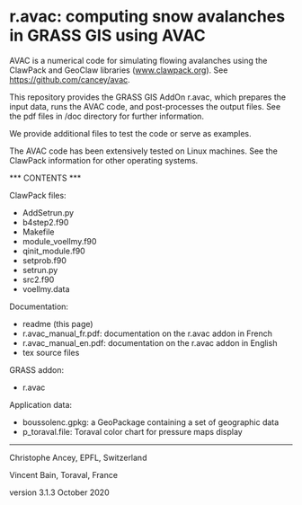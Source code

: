 # r.avac: computing snow avalanches in GRASS GIS using AVAC

AVAC is a numerical code for simulating flowing avalanches using the ClawPack and GeoClaw libraries (www.clawpack.org). See https://github.com/cancey/avac.

This repository provides the GRASS GIS AddOn r.avac, which prepares the input data, runs the AVAC code, and post-processes the output files.
See the pdf files in /doc directory for further information.

We provide additional files to test the code or serve as examples.

The AVAC code has been extensively tested on Linux machines. See the ClawPack information for other operating systems.


*** CONTENTS ***


ClawPack files:
- AddSetrun.py
- b4step2.f90
- Makefile
- module_voellmy.f90
- qinit_module.f90
- setprob.f90
- setrun.py
- src2.f90
- voellmy.data

Documentation:
- readme (this page)
- r.avac_manual_fr.pdf: documentation on the r.avac addon in French
- r.avac_manual_en.pdf: documentation on the r.avac addon in English
- tex source files

GRASS addon:
- r.avac

Application data:
- boussolenc.gpkg: a GeoPackage containing a set of geographic data
- p_toraval.file: Toraval color chart for pressure maps display

***************

Christophe Ancey, EPFL, Switzerland

Vincent Bain, Toraval, France

version 3.1.3 October 2020
